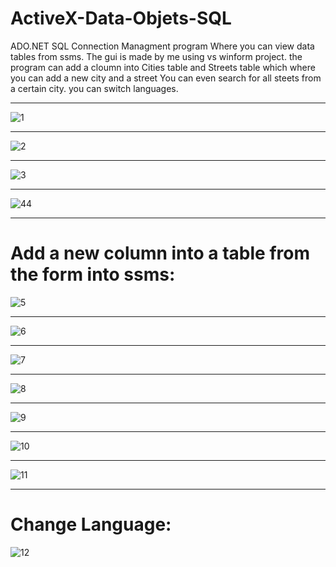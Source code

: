 # ActiveX-Data-Objets-SQL
ADO.NET SQL Connection Managment program
Where you can view data tables from ssms.
The gui is made by me using vs winform project.
the program can add a cloumn into Cities table and Streets table which where you can add a new city and a street
You can even search for all steets from a certain city.
you can switch languages.
___________________________________________________________________________________________
![1](https://user-images.githubusercontent.com/80118008/127730693-18d137b1-930a-441c-a5a3-60e462995c73.PNG)
___________________________________________________________________________________________
![2](https://user-images.githubusercontent.com/80118008/127730700-a944e9b0-8ff6-431e-a72a-58f5a989e0ba.PNG)
___________________________________________________________________________________________
![3](https://user-images.githubusercontent.com/80118008/127730705-ed04f259-fb15-4fd3-81a6-c681529bfdea.PNG)
___________________________________________________________________________________________
![44](https://user-images.githubusercontent.com/80118008/127731207-57695b18-3dd1-4101-abc9-84eab4bf1d79.PNG)
___________________________________________________________________________________________
# Add a new column into a table from the form into ssms:
![5](https://user-images.githubusercontent.com/80118008/127730569-39b1852e-ba7a-4000-9f34-084662e3a7eb.PNG)
___________________________________________________________________________________________
![6](https://user-images.githubusercontent.com/80118008/127730571-0016979d-24bb-4c74-9bac-b01daba74e6e.PNG)
___________________________________________________________________________________________
![7](https://user-images.githubusercontent.com/80118008/127730819-6ff7e38c-9c1d-421c-a0bf-cc3dbd920261.PNG)
___________________________________________________________________________________________
![8](https://user-images.githubusercontent.com/80118008/127731211-11e36d1a-9325-49c1-84b9-b390d737e1cc.PNG)
___________________________________________________________________________________________
![9](https://user-images.githubusercontent.com/80118008/127731214-7988191d-2092-46ab-b2d8-6b03d446142a.PNG)
___________________________________________________________________________________________
![10](https://user-images.githubusercontent.com/80118008/127730588-92b253cf-63e0-41be-a3b2-39725a8b5522.PNG)
___________________________________________________________________________________________
![11](https://user-images.githubusercontent.com/80118008/127731073-37da6df9-e5a1-41ac-85de-2af3a1e54aa3.PNG)
___________________________________________________________________________________________
# Change Language:
![12](https://user-images.githubusercontent.com/80118008/127730356-78d3a5a0-7a5d-4b43-b40f-d42f61560eff.PNG)

